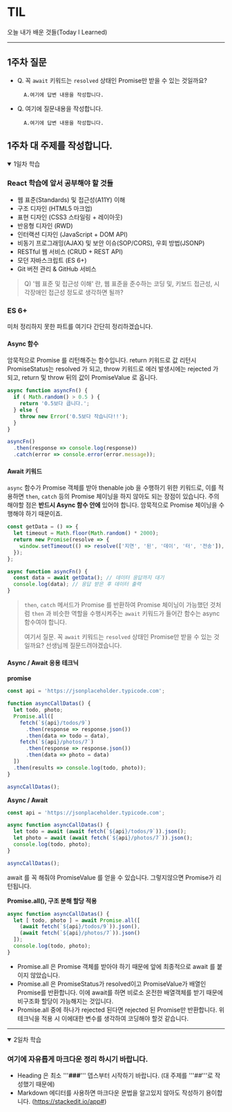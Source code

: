 # TIL
오늘 내가 배운 것들(Today I Learned)   


---------------------------------------
## 1주차 질문
- Q. 꼭 ```await``` 키워드는 ```resolved``` 상태인 Promise만  받을 수 있는 것일까요?
  ```
    A.여기에 답변 내용을 작성합니다.
  ```

- Q. 여기에 질문내용을 작성합니다.
  ```
    A.여기에 답변 내용을 작성합니다.
  ```

## 1주차 대 주제를 작성합니다.

<details open>
<summary>1일차 학습</summary>
<div markdown="1">

### React 학습에 앞서 공부해야 할 것들

-   웹 표준(Standards) 및 접근성(A11Y) 이해
-   구조 디자인 (HTML5 마크업)
-   표현 디자인 (CSS3 스타일링 + 레이아웃)
-   반응형 디자인 (RWD)
-   인터랙션 디자인 (JavaScript +  DOM  API)
-   비동기 프로그래밍(AJAX) 및 보안 이슈(SOP/CORS), 우회 방법(JSONP)
-   RESTful 웹 서비스 (CRUD  + REST API)
-   모던 자바스크립트 (ES  6+)
-   Git 버전 관리 & GitHub 서비스

> Q) '웹  표준 및 접근성 이해' 란, 웹 표준을 준수하는 코딩 및, 키보드 접근성, 시각장애인 접근성 정도로 생각하면 될까?

### ES 6+
미처 정리하지 못한 파트를 여기다 간단히 정리하겠습니다.

#### Async 함수
암묵적으로 Promise 를 리턴해주는 함수입니다. return 키워드로 값 리턴시 PromiseStatus는 resolved 가 되고, throw 키워드로 에러 발생시에는 rejected 가 되고, return 및 throw 뒤의 값이 PromiseValue 로 옵니다.
```javascript
async function asyncFn() {
  if ( Math.random() > 0.5 ) {
    return '0.5보다 큽니다.';
  } else {
    throw new Error('0.5보다 작습니다!!');
  }
}

asyncFn()
  .then(response => console.log(response))
  .catch(error => console.error(error.message));
```
#### Await 키워드
```async``` 함수가 Promise 객체를 받아 thenable job 을 수행하기 위한 키워드로, 이를 적용하면 ```then```, ```catch``` 등의 Promise 체이닝을 하지 않아도 되는 장점이 있습니다. 주의해야할 점은 **반드시 Async 함수 안에** 있어야 합니다. 암묵적으로 Promise 체이닝을 수행해야 하기 때문이죠.
```javascript
const getData = () => {
  let timeout = Math.floor(Math.random() * 2000);
  return new Promise(resolve => {
    window.setTimeout(() => resolve(['지연', '된', '데이', '터', '전송']), timeout);
  });
};

async function asyncFn() {
  const data = await getData(); // 데이터 응답까지 대기
  console.log(data); // 응답 받은 후 데이터 출력
}
```
> ```then```, ```catch``` 메서드가 Promise 를 반환하여 Promise 체이닝이 가능했던 것처럼 ```then``` 과 비슷한 역할을 수행시켜주는 ```await``` 키워드가 들어간 함수는 async 함수여야 합니다.
>
> 여기서 질문. 꼭 ```await``` 키워드는 ```resolved``` 상태인 Promise만  받을 수 있는 것일까요? 선생님께 질문드려야겠습니다.

#### Async / Await 응용 테크닉
**promise**
```javascript
const api = 'https://jsonplaceholder.typicode.com';

function asyncCallDatas() {
  let todo, photo;
  Promise.all([
    fetch(`${api}/todos/9`)
      .then(response => response.json())
      .then(data => todo = data),
    fetch(`${api}/photos/7`)
      .then(response => response.json())
      .then(data => photo = data)
  ])
  .then(results => console.log(todo, photo));
}

asyncCallDatas();
```

**Async / Await**
```javascript
const api = 'https://jsonplaceholder.typicode.com';

async function asyncCallDatas() {
  let todo = await (await fetch(`${api}/todos/9`)).json();
  let photo = await (await fetch(`${api}/photos/7`)).json();
  console.log(todo, photo);
}

asyncCallDatas();
```
await 를 꼭 해줘야 PromiseValue 를 얻을 수 있습니다. 그렇지않으면 Promise가 리턴됩니다.

**Promise.all(), 구조 분해 할당 적용**
```javascript
async function asyncCallDatas() {
  let [ todo, photo ] = await Promise.all([
    (await fetch(`${api}/todos/9`)).json(),
    (await fetch(`${api}/photos/7`)).json()
  ]);
  console.log(todo, photo);
}
```
- Promise.all 은 Promise 객체를 받아야 하기 때문에 앞에 최종적으로 await 를 붙이지 않았습니다.
- Promise.all 은 PromiseStatus가 resolved이고 PromiseValue가 배열인 Promise를 반환합니다. 이에 await를 하면 비로소 온전한 배열객체를 받기 때문에 비구조화 할당이 가능해지는 것입니다.
- Promise.all 중에 하나가 rejected 된다면 rejected 된 Promise만 반환합니다. 위 테크닉을 적용 시 이에대한 변수를 생각하여 코딩해야 할것 같습니다.

</div>
</details>

---------------------------------------

<details open>
<summary>2일차 학습</summary>
<div markdown="1">

### 여기에 자유롭게 마크다운 정리 하시기 바랍니다.
- Heading 은 최소 '''**###**''' 뎁스부터 시작하기 바랍니다. (대 주제를 '''##'''로 작성했기 때문에)
- Markdown 에디터를 사용하면 마크다운 문법을 알고있지 않아도 작성하기 용이합니다. (https://stackedit.io/app#)

</div>
</details>
